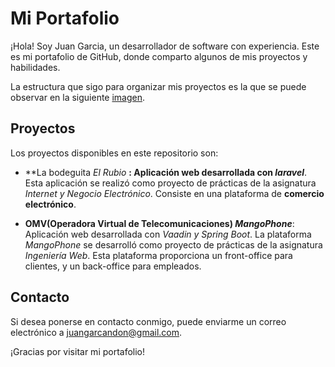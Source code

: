# Mi Portafolio

¡Hola! Soy Juan Garcia, un desarrollador de software con experiencia. Este es mi portafolio de GitHub, donde comparto algunos de mis proyectos y habilidades.

La estructura que sigo para organizar mis proyectos es la que se puede observar en la siguiente [imagen](./img/Portafolio-organizacion-directorios-2324.png).

## Proyectos
Los proyectos disponibles en este repositorio son:
   - **La bodeguita *El Rubio* **: Aplicación web desarrollada con *laravel***. Esta aplicación se realizó como proyecto de prácticas de la asignatura *Internet y Negocio Electrónico*. Consiste en una plataforma de **comercio electrónico**.
     
   - **OMV(Operadora Virtual de Telecomunicaciones) *MangoPhone***: Aplicación web desarrollada con *Vaadin y Spring Boot*. La plataforma *MangoPhone* se desarrolló como proyecto de prácticas de la asignatura *Ingeniería Web*. Esta plataforma proporciona un front-office para clientes, y un back-office para empleados.

## Contacto

Si desea ponerse en contacto conmigo, puede enviarme un correo electrónico a juangarcandon@gmail.com.

¡Gracias por visitar mi portafolio!
